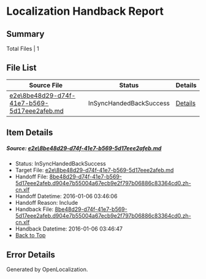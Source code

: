 # <a name='report-top'></a> Localization Handback Report

## Summary
 Total Files | 1

## File List
 Source File | Status | Details 
 ----------- | ------ | ------- 
 [e2e\8be48d29-d74f-41e7-b569-5d17eee2afeb.md](https://github.com/OpenLocalizationTest/oltest/blob/1128842776ba31b223eb8a294a445a233b7ea2dd/e2e/8be48d29-d74f-41e7-b569-5d17eee2afeb.md) | InSyncHandedBackSuccess | [Details](#bd8d3a0a726a7c4aba1510c053a584ebd9b054444)

## Item Details
##### <a name='bd8d3a0a726a7c4aba1510c053a584ebd9b054444'></a> Source: [e2e\8be48d29-d74f-41e7-b569-5d17eee2afeb.md](https://github.com/OpenLocalizationTest/oltest/blob/1128842776ba31b223eb8a294a445a233b7ea2dd/e2e/8be48d29-d74f-41e7-b569-5d17eee2afeb.md)
* Status: InSyncHandedBackSuccess
* Target File: [e2e\8be48d29-d74f-41e7-b569-5d17eee2afeb.md](https://github.com/OpenLocalizationTestOrg/oltest.zh-cn/blob/a89674c8adbe12d615b40663abda9dddb24bfc17/e2e/8be48d29-d74f-41e7-b569-5d17eee2afeb.md)
* Handoff File: [8be48d29-d74f-41e7-b569-5d17eee2afeb.d904e7b55004a67ecb9e2f797b06886c83364cd0.zh-cn.xlf](https://github.com/OpenLocalizationTestOrg/olhandoff/blob/3bf901e9f0fddf89660b5d5cd68cd8de7a459c31/ol-handoff/OpenLocalizationTestOrg/oltest.zh-cn/qimu/8be48d29-d74f-41e7-b569-5d17eee2afeb.d904e7b55004a67ecb9e2f797b06886c83364cd0.zh-cn.xlf)
* Handoff Datetime: 2016-01-06 03:46:06
* Handoff Reason: Include
* Handback File: [8be48d29-d74f-41e7-b569-5d17eee2afeb.d904e7b55004a67ecb9e2f797b06886c83364cd0.zh-cn.xlf](https://github.com/OpenLocalizationTestOrg/olhandback/blob/3d71b64012a6bb11662ffbe8710fb2c1175041c2/ol-handback/OpenLocalizationTestOrg/oltest.zh-cn/qimu/8be48d29-d74f-41e7-b569-5d17eee2afeb.d904e7b55004a67ecb9e2f797b06886c83364cd0.zh-cn.xlf)
* Handback Datetime: 2016-01-06 03:46:47
* [Back to Top](#report-top)


## Error Details

Generated by OpenLocalization.
